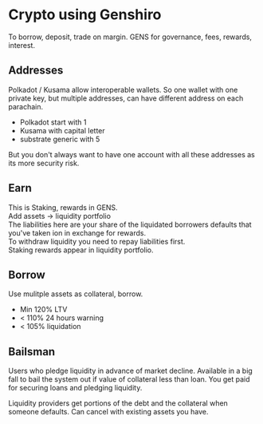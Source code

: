 # Crypto using Genshiro

To borrow, deposit, trade on margin. 
GENS for governance, fees, rewards, interest.

## Addresses

Polkadot / Kusama allow interoperable wallets. So one wallet with one private key, but multiple addresses, can have different address on each parachain.

- Polkadot start with 1
- Kusama with capital letter
- substrate generic with 5

But you don't always want to have one account with all these addresses as its more security risk.  

## Earn

This is Staking, rewards in GENS.  
Add assets -> liquidity portfolio  
The liabilities here are your share of the liquidated borrowers defaults that you've taken ion in exchange for rewards.  
To withdraw liquidity you need to repay liabilities first.  
Staking rewards appear in liquidity portfolio.  

## Borrow

Use mulitple assets as collateral, borrow.  

- Min 120% LTV
- < 110% 24 hours warning
- < 105% liquidation

## Bailsman

Users who pledge liquidity in advance of market decline. Available in a big fall to bail the system out if value of collateral less than loan. You get paid for securing loans and pledging liquidity. 

Liquidity providers get portions of the debt and the collateral when someone defaults. Can cancel with existing assets you have.  
